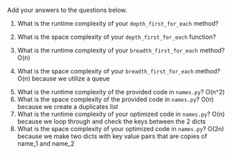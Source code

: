 Add your answers to the questions below.

1. What is the runtime complexity of your `depth_first_for_each` method?

2. What is the space complexity of your `depth_first_for_each` function?

3. What is the runtime complexity of your `breadth_first_for_each` method?
   O(n)
4. What is the space complexity of your `breadth_first_for_each` method?
   O(n) because we utilize a queue

5) What is the runtime complexity of the provided code in `names.py`?
   O(n^2)
6) What is the space complexity of the provided code in `names.py`?
   O(n) because we create a duplicates list
7) What is the runtime complexity of your optimized code in `names.py`?
   O(n) because we loop through and check the keys between the 2 dicts
8) What is the space complexity of your optimized code in `names.py`?
   O(2n) because we make two dicts with key value pairs that are copies of name_1 and name_2

